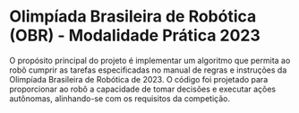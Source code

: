 # Olimpíada Brasileira de Robótica (OBR) - Modalidade Prática 2023
O propósito principal do projeto é implementar um algoritmo que permita ao robô cumprir as tarefas especificadas no manual de regras e instruções da Olimpíada Brasileira de Robótica de 2023. O código foi projetado para proporcionar ao robô a capacidade de tomar decisões e executar ações autônomas, alinhando-se com os requisitos da competição.
